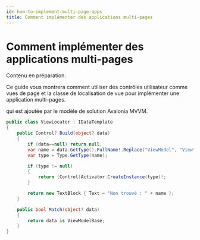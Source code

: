 ```yaml
---
id: how-to-implement-multi-page-apps
title: Comment implémenter des applications multi-pages
---
```



# Comment implémenter des applications multi-pages

Contenu en préparation.

Ce guide vous montrera comment utiliser des contrôles utilisateur comme vues de page et la classe de localisation de vue pour implémenter une application multi-pages.



qui est ajoutée par le modèle de solution Avalonia MVVM.

```csharp
public class ViewLocator : IDataTemplate
{
    public Control? Build(object? data)
    {
        if (data==null) return null;
        var name = data.GetType().FullName!.Replace("ViewModel", "View");
        var type = Type.GetType(name);

        if (type != null)
        {
            return (Control)Activator.CreateInstance(type)!;
        }

        return new TextBlock { Text = "Non trouvé : " + name };
    }

    public bool Match(object? data)
    {
        return data is ViewModelBase;
    }
}
```
